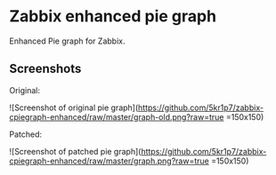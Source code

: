 Zabbix enhanced pie graph
=========================

Enhanced Pie graph for Zabbix.

Screenshots
-------------------------

Original:

![Screenshot of original pie graph](https://github.com/5kr1p7/zabbix-cpiegraph-enhanced/raw/master/graph-old.png?raw=true =150x150)


Patched:

![Screenshot of patched pie graph](https://github.com/5kr1p7/zabbix-cpiegraph-enhanced/raw/master/graph.png?raw=true =150x150)
